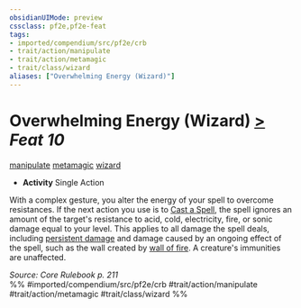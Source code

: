 ```yaml
---
obsidianUIMode: preview
cssclass: pf2e,pf2e-feat
tags:
- imported/compendium/src/pf2e/crb
- trait/action/manipulate
- trait/action/metamagic
- trait/class/wizard
aliases: ["Overwhelming Energy (Wizard)"]
---
```

# Overwhelming Energy (Wizard)  [>](chapter-9-playing-the-game.md#Actions "Single Action") *Feat 10*  
[manipulate](manipulate.md)  [metamagic](metamagic.md)  [wizard](rules/traits/wizard.md)  

- **Activity** Single Action

With a complex gesture, you alter the energy of your spell to overcome resistances. If the next action you use is to [Cast a Spell](cast-a-spell.md), the spell ignores an amount of the target's resistance to acid, cold, electricity, fire, or sonic damage equal to your level. This applies to all damage the spell deals, including [persistent damage](conditions.md#Persistent%20Damage) and damage caused by an ongoing effect of the spell, such as the wall created by [wall of fire](../spells/wall-of-fire.md). A creature's immunities are unaffected.

*Source: Core Rulebook p. 211*  
%% #imported/compendium/src/pf2e/crb #trait/action/manipulate #trait/action/metamagic #trait/class/wizard %%